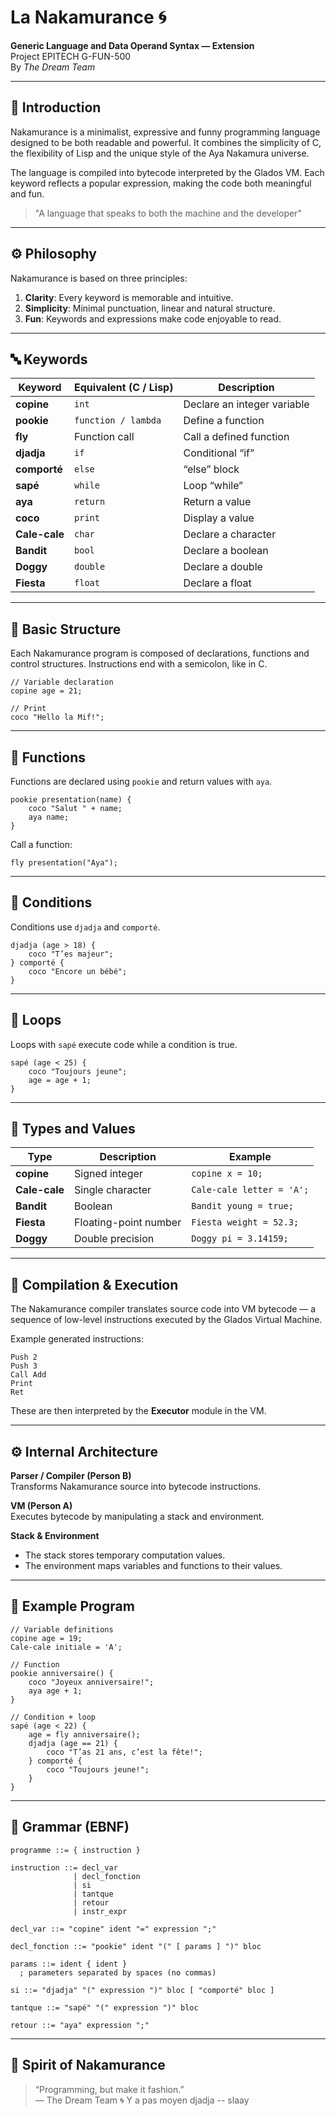 # La Nakamurance 🌀

**Generic Language and Data Operand Syntax — Extension**  
Project EPITECH G-FUN-500  
By *The Dream Team*

---

## 🎯 Introduction

Nakamurance is a minimalist, expressive and funny programming language designed to be both readable and powerful.
It combines the simplicity of C, the flexibility of Lisp and the unique style of the Aya Nakamura universe.

The language is compiled into bytecode interpreted by the Glados VM.
Each keyword reflects a popular expression, making the code both meaningful and fun.

> "A language that speaks to both the machine and the developer"

---

## ⚙️ Philosophy

Nakamurance is based on three principles:
1. **Clarity**: Every keyword is memorable and intuitive.  
2. **Simplicity**: Minimal punctuation, linear and natural structure.  
3. **Fun**: Keywords and expressions make code enjoyable to read.

---

## 🔤 Keywords

| Keyword       | Equivalent (C / Lisp) | Description                         |
|---------------|-----------------------|-------------------------------------|
| **copine**    | `int`                 | Declare an integer variable         |
| **pookie**    | `function / lambda`   | Define a function                   |
| **fly**       | Function call         | Call a defined function             |
| **djadja**    | `if`                  | Conditional “if”                    |
| **comporté**  | `else`                | “else” block                        |
| **sapé**      | `while`               | Loop “while”                        |
| **aya**       | `return`              | Return a value                      |
| **coco**      | `print`               | Display a value                     |
| **Cale-cale** | `char`                | Declare a character                 |
| **Bandit**    | `bool`                | Declare a boolean                   |
| **Doggy**     | `double`              | Declare a double                    |
| **Fiesta**    | `float`               | Declare a float                     |

---

## 🧱 Basic Structure

Each Nakamurance program is composed of declarations, functions and control structures.
Instructions end with a semicolon, like in C.

```nakamurance
// Variable declaration
copine age = 21;

// Print
coco "Hello la Mif!";
```

---

## 🪩 Functions

Functions are declared using `pookie` and return values with `aya`.

```nakamurance
pookie presentation(name) {
    coco "Salut " + name;
    aya name;
}
```

Call a function:

```nakamurance
fly presentation("Aya");
```

---

## 💭 Conditions

Conditions use `djadja` and `comporté`.

```nakamurance
djadja (age > 18) {
    coco "T’es majeur";
} comporté {
    coco "Encore un bébé";
}
```

---

## 🔁 Loops

Loops with `sapé` execute code while a condition is true.

```nakamurance
sapé (age < 25) {
    coco "Toujours jeune";
    age = age + 1;
}
```

---

## 🧠 Types and Values

| Type | Description | Example |
|------|--------------|----------|
| **copine** | Signed integer | `copine x = 10;` |
| **Cale-cale** | Single character | `Cale-cale letter = 'A';` |
| **Bandit** | Boolean | `Bandit young = true;` |
| **Fiesta** | Floating-point number | `Fiesta weight = 52.3;` |
| **Doggy** | Double precision | `Doggy pi = 3.14159;` |

---

## 🧩 Compilation & Execution

The Nakamurance compiler translates source code into VM bytecode — a sequence of low-level instructions executed by the Glados Virtual Machine.

Example generated instructions:

```
Push 2
Push 3
Call Add
Print
Ret
```

These are then interpreted by the **Executor** module in the VM.

---

## ⚙️ Internal Architecture

**Parser / Compiler (Person B)**  
Transforms Nakamurance source into bytecode instructions.

**VM (Person A)**  
Executes bytecode by manipulating a stack and environment.

**Stack & Environment**
- The stack stores temporary computation values.
- The environment maps variables and functions to their values.

---

## 🧩 Example Program

```nakamurance
// Variable definitions
copine age = 19;
Cale-cale initiale = 'A';

// Function
pookie anniversaire() {
    coco "Joyeux anniversaire!";
    aya age + 1;
}

// Condition + loop
sapé (age < 22) {
    age = fly anniversaire();
    djadja (age == 21) {
        coco "T’as 21 ans, c’est la fête!";
    } comporté {
        coco "Toujours jeune!";
    }
}
```

---

## 🧬 Grammar (EBNF)

```
programme ::= { instruction }

instruction ::= decl_var
              | decl_fonction
              | si
              | tantque
              | retour
              | instr_expr

decl_var ::= "copine" ident "=" expression ";"

decl_fonction ::= "pookie" ident "(" [ params ] ")" bloc

params ::= ident { ident }  
  ; parameters separated by spaces (no commas)

si ::= "djadja" "(" expression ")" bloc [ "comporté" bloc ]

tantque ::= "sapé" "(" expression ")" bloc

retour ::= "aya" expression ";"
```

---

## 💅 Spirit of Nakamurance

> “Programming, but make it fashion.”  
> — The Dream Team 🌀
> Y a pas moyen djadja -- slaay
